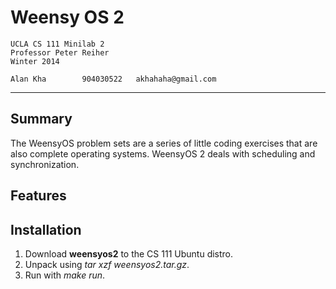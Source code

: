 Weensy OS 2
===============
	UCLA CS 111 Minilab 2
	Professor Peter Reiher
	Winter 2014

	Alan Kha        904030522	akhahaha@gmail.com
-------------------------------------------------------------------------------
Summary
---------------
The WeensyOS problem sets are a series of little coding exercises that are also 
complete operating systems. WeensyOS 2 deals with scheduling and 
synchronization.

Features
---------------


Installation
---------------
1. Download **weensyos2** to the CS 111 Ubuntu distro.
2. Unpack using *tar xzf weensyos2.tar.gz*.
3. Run with *make run*.
